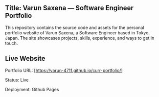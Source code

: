 ## Title: Varun Saxena — Software Engineer Portfolio

This repository contains the source code and assets for the personal portfolio website of Varun Saxena, a Software Engineer based in Tokyo, Japan. The site showcases projects, skills, experience, and ways to get in touch.

## Live Website
Portfolio URL: [https://varun-4711.github.io/curr-portfolio/]

Status: Live

Deployment: Github Pages
